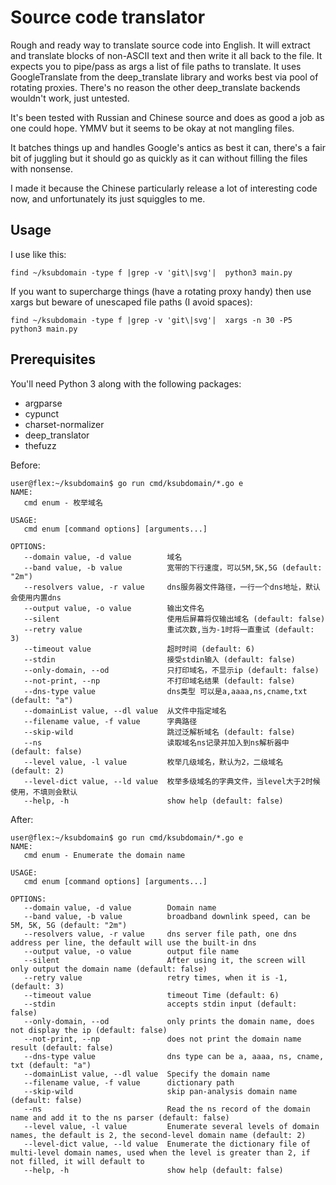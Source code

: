 Source code translator
======================
Rough and ready way to translate source code into English. It will extract and translate blocks of non-ASCII
text and then write it all back to the file. It expects you to pipe/pass as args a list of file paths to translate.
It uses GoogleTranslate from the deep_translate library and works best via pool of rotating proxies. There's no reason
the other deep_translate backends wouldn't work, just untested.

It's been tested with Russian and Chinese source and does as good a job as one could hope. YMMV but it seems to be okay
at not mangling files.

It batches things up and handles Google's antics as best it can, there's a fair bit of juggling but it should go as
quickly as it can without filling the files with nonsense.

I made it because the Chinese particularly release a lot of interesting code now, and unfortunately its just squiggles
to me.

Usage
-----
I use like this:

    find ~/ksubdomain -type f |grep -v 'git\|svg'|  python3 main.py

If you want to supercharge things (have a rotating proxy handy) then use xargs but beware of unescaped file paths (I
avoid spaces):

    find ~/ksubdomain -type f |grep -v 'git\|svg'|  xargs -n 30 -P5 python3 main.py 

Prerequisites
-------------
You'll need Python 3 along with the following packages:

- argparse
- cypunct
- charset-normalizer
- deep_translator
- thefuzz

Before:

    user@flex:~/ksubdomain$ go run cmd/ksubdomain/*.go e
    NAME:
       cmd enum - 枚举域名
    
    USAGE:
       cmd enum [command options] [arguments...]
    
    OPTIONS:
       --domain value, -d value        域名
       --band value, -b value          宽带的下行速度，可以5M,5K,5G (default: "2m")
       --resolvers value, -r value     dns服务器文件路径，一行一个dns地址，默认会使用内置dns
       --output value, -o value        输出文件名
       --silent                        使用后屏幕将仅输出域名 (default: false)
       --retry value                   重试次数,当为-1时将一直重试 (default: 3)
       --timeout value                 超时时间 (default: 6)
       --stdin                         接受stdin输入 (default: false)
       --only-domain, --od             只打印域名，不显示ip (default: false)
       --not-print, --np               不打印域名结果 (default: false)
       --dns-type value                dns类型 可以是a,aaaa,ns,cname,txt (default: "a")
       --domainList value, --dl value  从文件中指定域名
       --filename value, -f value      字典路径
       --skip-wild                     跳过泛解析域名 (default: false)
       --ns                            读取域名ns记录并加入到ns解析器中 (default: false)
       --level value, -l value         枚举几级域名，默认为2，二级域名 (default: 2)
       --level-dict value, --ld value  枚举多级域名的字典文件，当level大于2时候使用，不填则会默认
       --help, -h                      show help (default: false)

After:

    user@flex:~/ksubdomain$ go run cmd/ksubdomain/*.go e
    NAME:
       cmd enum - Enumerate the domain name
    
    USAGE:
       cmd enum [command options] [arguments...]
    
    OPTIONS:
       --domain value, -d value        Domain name
       --band value, -b value          broadband downlink speed, can be 5M, 5K, 5G (default: "2m")
       --resolvers value, -r value     dns server file path, one dns address per line, the default will use the built-in dns
       --output value, -o value        output file name
       --silent                        After using it, the screen will only output the domain name (default: false)
       --retry value                   retry times, when it is -1, (default: 3)
       --timeout value                 timeout Time (default: 6)
       --stdin                         accepts stdin input (default: false)
       --only-domain, --od             only prints the domain name, does not display the ip (default: false)
       --not-print, --np               does not print the domain name result (default: false)
       --dns-type value                dns type can be a, aaaa, ns, cname, txt (default: "a")
       --domainList value, --dl value  Specify the domain name
       --filename value, -f value      dictionary path
       --skip-wild                     skip pan-analysis domain name (default: false)
       --ns                            Read the ns record of the domain name and add it to the ns parser (default: false)
       --level value, -l value         Enumerate several levels of domain names, the default is 2, the second-level domain name (default: 2)
       --level-dict value, --ld value  Enumerate the dictionary file of multi-level domain names, used when the level is greater than 2, if not filled, it will default to
       --help, -h                      show help (default: false)
